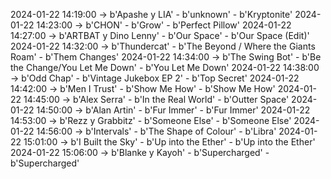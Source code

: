 2024-01-22 14:19:00 -> b'Apashe y LIA' - b'unknown' - b'Kryptonite'
2024-01-22 14:23:00 -> b'CHON' - b'Grow' - b'Perfect Pillow'
2024-01-22 14:27:00 -> b'ARTBAT y Dino Lenny' - b'Our Space' - b'Our Space (Edit)'
2024-01-22 14:32:00 -> b'Thundercat' - b'The Beyond / Where the Giants Roam' - b'Them Changes'
2024-01-22 14:34:00 -> b'The Swing Bot' - b'Be the Change/You Let Me Down' - b'You Let Me Down'
2024-01-22 14:38:00 -> b'Odd Chap' - b'Vintage Jukebox EP 2' - b'Top Secret'
2024-01-22 14:42:00 -> b'Men I Trust' - b'Show Me How' - b'Show Me How'
2024-01-22 14:45:00 -> b'Alex Serra' - b'In the Real World' - b'Outter Space'
2024-01-22 14:50:00 -> b'Alan Artin' - b'Fur Immer' - b'Fur Immer'
2024-01-22 14:53:00 -> b'Rezz y Grabbitz' - b'Someone Else' - b'Someone Else'
2024-01-22 14:56:00 -> b'Intervals' - b'The Shape of Colour' - b'Libra'
2024-01-22 15:01:00 -> b'I Built the Sky' - b'Up into the Ether' - b'Up into the Ether'
2024-01-22 15:06:00 -> b'Blanke y Kayoh' - b'Supercharged' - b'Supercharged'
